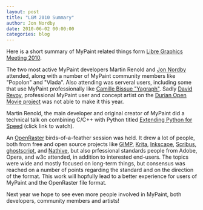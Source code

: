 ```yaml
---
layout: post
title: "LGM 2010 Summary"
author: Jon Nordby
date: 2010-06-02 00:00:00
categories: blog
---
```


Here is a short summary of MyPaint related things form 
[Libre Graphics Meeting 2010](http://libregraphicsmeeting.org/2010).

The two most active MyPaint developers Martin Renold and 
[Jon Nordby](http://www.jonnor.com/) attended, along with a number of
MyPaint community members like "Popolon" and "Vlada". Also attending was 
serveral users, including some that use MyPaint professionally like 
[Camille Bissue "Yagraph"](http://www.yagraph.org/). Sadly 
[David Revoy](http://davidrevoy.com), professional MyPaint user and 
concept artist on the [Durian Open Movie project](http://durian.blender.org/) 
was not able to make it this year.

Martin Renold, the main developer and original creator of MyPaint did a 
technical talk on combining C/C++ with Python titled 
[Extending Python for Speed](http://river-valley.tv/extending-python-for-speed/)
(click link to watch).

An [OpenRaster](http://create.freedesktop.org/wiki/OpenRaster) 
birds-of-a-feather session was held. It drew a lot of people, both from 
free and open source projects like [GIMP](http://gimp.org), 
[Krita](http://krita.org), [Inkscape](http://inkscape.org), 
[Scribus](http://www.scribus.net/), 
[ghostscript](http://www.ghostscript.com/), and 
[Nathive](http://www.nathive.org/), but also prfessional standards people
from Adobe, Opera, and w3c attended, in addition to interested end-users. 
The topics were wide and mostly focused on long-term things, but consensus
was reached on a number of points regarding the standard and on the 
direction of the format. This work will hopfully lead to a better 
experience for users of MyPaint and the OpenRaster file format.

Next year we hope to see even more people involved in MyPaint, both 
developers, community members and artists!

